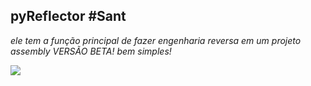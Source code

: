 ## pyReflector #Sant

_ele tem a função principal de fazer engenharia reversa em um projeto assembly_
_VERSÃO BETA! bem simples!_

<img src="https://image.prntscr.com/image/3syKLcXlQCeWK_98hMpfig.png">
